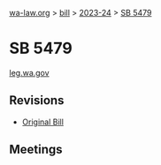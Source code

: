 [wa-law.org](/) > [bill](/bill/) > [2023-24](/bill/2023-24/) > [SB 5479](/bill/2023-24/sb/5479/)

# SB 5479
[leg.wa.gov](https://app.leg.wa.gov/billsummary?BillNumber=5479&Year=2023&Initiative=false)

## Revisions
* [Original Bill](1/)

## Meetings